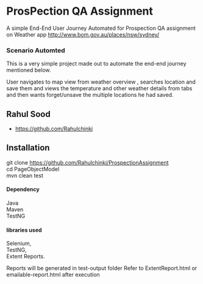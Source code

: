 
# ProsPection QA Assignment

A simple End-End User Journey Automated for Prospection QA assignment on Weather app http://www.bom.gov.au/places/nsw/sydney/

### Scenario Automted
This is a very simple project made out to automate the end-end journey mentioned below.

 User navigates to map view from weather overview , searches location and save them and views the temperature and other weather details from tabs and then wants forget/unsave the multiple locations he had saved.


## Rahul Sood

- https://github.com/Rahulchinki


## Installation
 git clone https://github.com/Rahulchinki/ProspectionAssignment  
 cd PageObjectModel  
 mvn clean test  

#### Dependency 
Java   
Maven  
TestNG  

#### libraries used 
  Selenium,   
  TestNG,  
  Extent Reports.  


Reports will be generated in test-output folder Refer to ExtentReport.html or emailable-report.html after execution

    
